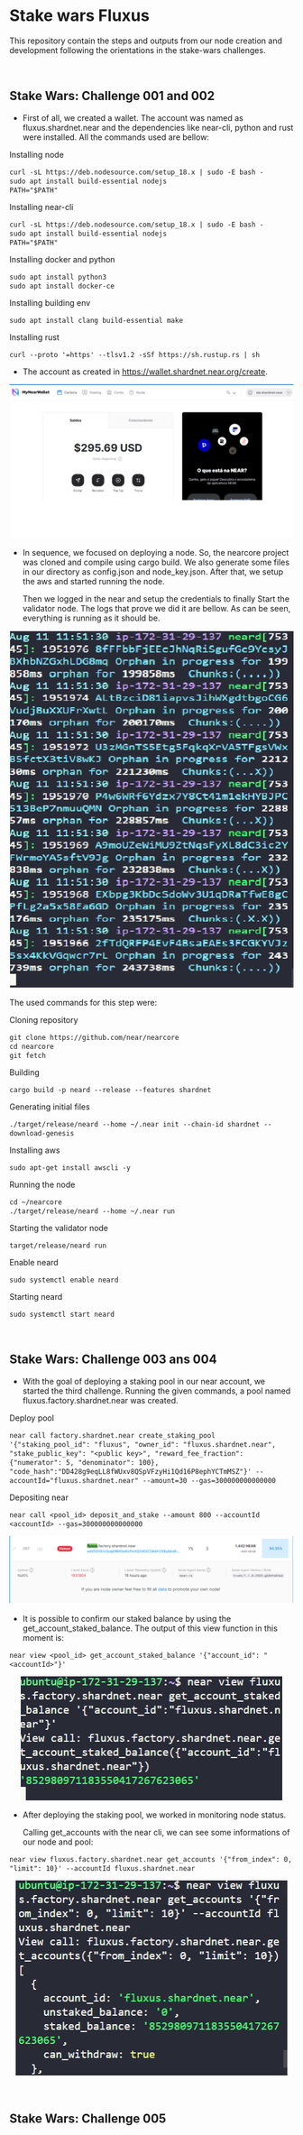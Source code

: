 # Stake wars Fluxus 

This repository contain the steps and outputs from our node creation and development following the orientations in the stake-wars challenges.

&nbsp;
## Stake Wars: Challenge 001 and 002

- First of all, we created a wallet. The account was named as fluxus.shardnet.near and the dependencies like near-cli, python and rust were installed. All the commands used are bellow:
  
Installing node
```
curl -sL https://deb.nodesource.com/setup_18.x | sudo -E bash -  
sudo apt install build-essential nodejs
PATH="$PATH"
```
Installing near-cli
```
curl -sL https://deb.nodesource.com/setup_18.x | sudo -E bash -  
sudo apt install build-essential nodejs
PATH="$PATH"
```
Installing docker and python
```
sudo apt install python3
sudo apt install docker-ce
```
Installing building env
```
sudo apt install clang build-essential make
```
Installing rust
```
curl --proto '=https' --tlsv1.2 -sSf https://sh.rustup.rs | sh
```

- The account as created in https://wallet.shardnet.near.org/create. 

<p align="center">
  <img src="/img/wallet.png" />
</p>


- In sequence, we focused on deploying a node. So, the nearcore project was cloned and compile using cargo build. We also generate some files in our directory as config.json and node_key.json. After that, we setup the aws and started running the node.

    Then we logged in the near and setup the credentials to finally Start the validator node.
    The logs that prove we did it are bellow. As can be seen, everything is running as it should be.


<p align="center">
  <img src="/img/img1.png" />
</p>

The used commands for this step were:

Cloning repository
```
git clone https://github.com/near/nearcore
cd nearcore
git fetch
```

Building
```
cargo build -p neard --release --features shardnet
```

Generating initial files 
```
./target/release/neard --home ~/.near init --chain-id shardnet --download-genesis
```

Installing aws 
```
sudo apt-get install awscli -y
```

Running the node
```
cd ~/nearcore 
./target/release/neard --home ~/.near run
```

Starting the validator node
```
target/release/neard run
```

Enable neard
```
sudo systemctl enable neard
```

Starting neard
```
sudo systemctl start neard
```


&nbsp;
## Stake Wars: Challenge 003 ans 004

- With the goal of deploying a staking pool in our near account, we started the third challenge.
Running the given commands, a pool named fluxus.factory.shardnet.near was created.

Deploy pool
```
near call factory.shardnet.near create_staking_pool '{"staking_pool_id": "fluxus", "owner_id": "fluxus.shardnet.near", "stake_public_key": "<public key>", "reward_fee_fraction": {"numerator": 5, "denominator": 100}, "code_hash":"DD428g9eqLL8fWUxv8QSpVFzyHi1Qd16P8ephYCTmMSZ"}' --accountId="fluxus.shardnet.near" --amount=30 --gas=300000000000000
```

Depositing near
```
near call <pool_id> deposit_and_stake --amount 800 --accountId <accountId> --gas=300000000000000

```

<p align="center">
  <img src="/img/fluxus_factory.png" />
</p>


- It is possible to confirm our staked balance by using the get_account_staked_balance. The output of this view function in this moment is: 

```
near view <pool_id> get_account_staked_balance '{"account_id": "<accountId>"}'
```

<p align="center">
  <img src="/img/get_account_staked_balance.png" />
</p>


- After deploying the staking pool, we worked in monitoring node status.

    Calling get_accounts with the near cli, we can see some informations of our node and pool:

```
near view fluxus.factory.shardnet.near get_accounts '{"from_index": 0, "limit": 10}' --accountId fluxus.shardnet.near
```

<p align="center">
  <img src="/img/get_accounts.png" />
</p>


&nbsp;
## Stake Wars: Challenge 005